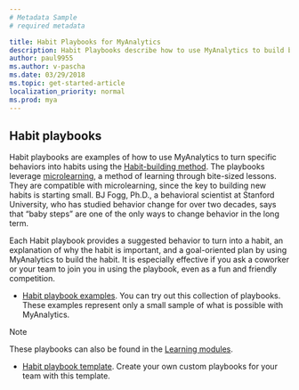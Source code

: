 ```yaml
---
# Metadata Sample
# required metadata

title: Habit Playbooks for MyAnalytics
description: Habit Playbooks describe how to use MyAnalytics to build better work habits.
author: paul9955
ms.author: v-pascha
ms.date: 03/29/2018
ms.topic: get-started-article
localization_priority: normal 
ms.prod: mya
---
```


## Habit playbooks

Habit playbooks are examples of how to use MyAnalytics to turn specific behaviors into habits using the [Habit-building method](Adopt-Habit-building-method.md). The playbooks leverage [microlearning](https://en.wikipedia.org/wiki/Microlearning), a method of learning through bite-sized lessons. They are compatible with microlearning, since the key to building new habits is starting small. BJ Fogg, Ph.D., a behavioral scientist at Stanford University, who has studied behavior change for over two decades, says that “baby steps” are one of the only ways to change behavior in the long term.

Each Habit playbook provides a suggested behavior to turn into a habit, an explanation of why the habit is important, and a goal-oriented plan by using MyAnalytics to build the habit. It is especially effective if you ask a coworker or your team to join you in using the playbook, even as a fun and friendly competition.

 * [Habit playbook examples](Habit-playbook-examples.pdf). You can try out this collection of playbooks. These examples represent only a small sample of what is possible with MyAnalytics.

  > [!Note] 
  > These playbooks can also be found in the [Learning modules](Adopt-Learning-Modules.md). 

 * [Habit playbook template](Habit-playbook-template.pptx). Create your own custom playbooks for your team with this template.



